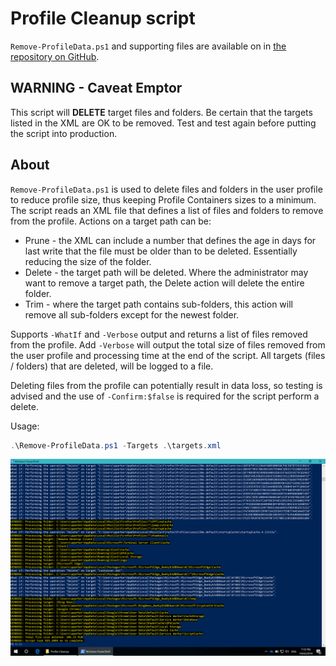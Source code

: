 # Profile Cleanup script

`Remove-ProfileData.ps1` and supporting files are available on in [the repository on GitHub](https://github.com/aaronparker/FSLogix/tree/master/Profile-Cleanup).

## WARNING - Caveat Emptor

This script will **DELETE** target files and folders. Be certain that the targets listed in the XML are OK to be removed. Test and test again before putting the script into production.

## About

`Remove-ProfileData.ps1` is used to delete files and folders in the user profile to reduce profile size, thus keeping Profile Containers sizes to a minimum. The script reads an XML file that defines a list of files and folders to remove from the profile. Actions on a target path can be:

* Prune - the XML can include a number that defines the age in days for last write that the file must be older than to be deleted. Essentially reducing the size of the folder.
* Delete - the target path will be deleted. Where the administrator may want to remove a target path, the Delete action will delete the entire folder.
* Trim - where the target path contains sub-folders, this action will remove all sub-folders except for the newest folder.

Supports `-WhatIf` and `-Verbose` output and returns a list of files removed from the profile. Add `-Verbose` will output the total size of files removed from the user profile and processing time at the end of the script. All targets (files / folders) that are deleted, will be logged to a file.

Deleting files from the profile can potentially result in data loss, so testing is advised and the use of `-Confirm:$false` is required for the script perform a delete.

Usage:

```powershell
.\Remove-ProfileData.ps1 -Targets .\targets.xml
```

![Output from Remove-ProfileData.png](https://raw.githubusercontent.com/aaronparker/docs/master/images/ProfileDataOutput.png "Output from Remove-ProfileData.png")
